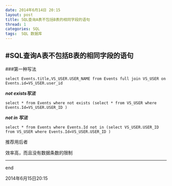 ```yaml
---
date: 2014年6月14日 20:15  
layout: post
title: SQL查询A表不包括B表的相同字段的语句
thread: 1
categories: SQL
tags:  SQL 数据库
---
```


#SQL查询A表不包括B表的相同字段的语句
----

###第一种写法

	select Events.title,VS_USER.USER_NAME from Events full join VS_USER on Events.id=VS_USER.user_id

***not exists写法***

	select * from Events where not exists (select * from VS_USER where Events.Id=VS_USER.USER_ID )
	

***not in 写法***

	select * from Events where Events.Id not in (select VS_USER.USER_ID from VS_USER where Events.Id=VS_USER.USER_ID )


推荐用后者

效率高，而且没有数据条数的限制


---------
end

2014年6月15日20:15